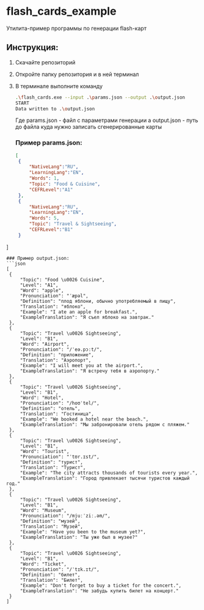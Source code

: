 # flash_cards_example
Утилита-пример программы по генерации flash-карт
## Инструкция:
1. Скачайте репозиторий
2. Откройте папку репозитория и в ней терминал
3. В терминале выполните команду
   ```bash
   .\flash_cards.exe --input .\params.json --output .\output.json
   START
   Data written to .\output.json
   ```
   Где params.json - файл с параметрами генерации а output.json - путь до файла куда нужно записать сгенерированные карты

   ### Пример params.json:
   ```json
   [
    {
        "NativeLang":"RU",
	    "LearningLang":"EN",
	    "Words": 1,
	    "Topic": "Food & Cuisine",
	    "CEFRLevel":"A1"
    },
    {
        "NativeLang":"RU",
	    "LearningLang":"EN",
	    "Words": 5,
	    "Topic": "Travel & Sightseeing",
	    "CEFRLevel":"B1"
    }
]
   ```
 ### Пример output.json:
   ```json
   [
	{
		"Topic": "Food \u0026 Cuisine",
		"Level": "A1",
		"Word": "apple",
		"Pronunciation": "ˈæpəl",
		"Definition": "плод яблони, обычно употребляемый в пищу",
		"Translation": "яблоко",
		"Example": "I ate an apple for breakfast.",
		"ExampleTranslation": "Я съел яблоко на завтрак."
	},
	{
		"Topic": "Travel \u0026 Sightseeing",
		"Level": "B1",
		"Word": "Airport",
		"Pronunciation": "/ˈeə.pɔːt/",
		"Definition": "приложение",
		"Translation": "Аэропорт",
		"Example": "I will meet you at the airport.",
		"ExampleTranslation": "Я встречу тебя в аэропорту."
	},
	{
		"Topic": "Travel \u0026 Sightseeing",
		"Level": "B1",
		"Word": "Hotel",
		"Pronunciation": "/hoʊˈtel/",
		"Definition": "отель",
		"Translation": "Гостиница",
		"Example": "We booked a hotel near the beach.",
		"ExampleTranslation": "Мы забронировали отель рядом с пляжем."
	},
	{
		"Topic": "Travel \u0026 Sightseeing",
		"Level": "B1",
		"Word": "Tourist",
		"Pronunciation": "ˈtʊr.ɪst/",
		"Definition": "турист",
		"Translation": "Турист",
		"Example": "The city attracts thousands of tourists every year.",
		"ExampleTranslation": "Город привлекает тысячи туристов каждый год."
	},
	{
		"Topic": "Travel \u0026 Sightseeing",
		"Level": "B1",
		"Word": "Museum",
		"Pronunciation": "/mjuːˈziː.əm/",
		"Definition": "музей",
		"Translation": "Музей",
		"Example": "Have you been to the museum yet?",
		"ExampleTranslation": "Ты уже был в музее?"
	},
	{
		"Topic": "Travel \u0026 Sightseeing",
		"Level": "B1",
		"Word": "Ticket",
		"Pronunciation": "/ˈtɪk.ɪt/",
		"Definition": "билет",
		"Translation": "Билет",
		"Example": "Don't forget to buy a ticket for the concert.",
		"ExampleTranslation": "Не забудь купить билет на концерт."
	}
]
   ```
